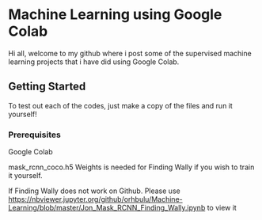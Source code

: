 # Machine Learning using Google Colab

Hi all, welcome to my github where i post some of the supervised machine learning projects that i have did using Google Colab.

## Getting Started

To test out each of the codes, just make a copy of the files and run it yourself!

### Prerequisites

Google Colab

mask_rcnn_coco.h5 Weights is needed for Finding Wally if you wish to train it yourself. 

If Finding Wally does not work on Github. Please use https://nbviewer.jupyter.org/github/orhbulu/Machine-Learning/blob/master/Jon_Mask_RCNN_Finding_Wally.ipynb to view it
